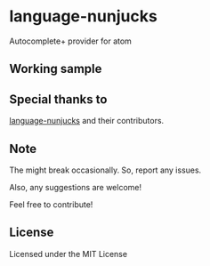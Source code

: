 # language-nunjucks
Autocomplete+ provider for atom

## Working sample



## Special thanks to

[language-nunjucks](https://github.com/alohaas/language-nunjucks) and their contributors.

## Note
The might break occasionally. So, report any issues.

Also, any suggestions are welcome!

Feel free to contribute!

## License
Licensed under the MIT License

